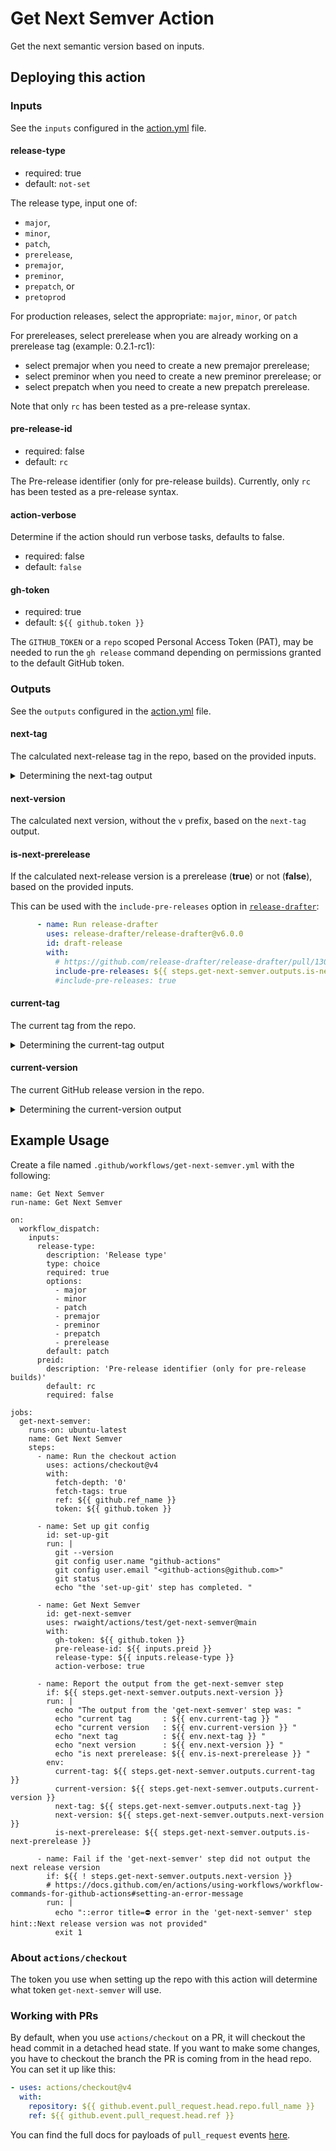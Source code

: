 # Get Next Semver Action

Get the next semantic version based on inputs.

## Deploying this action

### Inputs

See the `inputs` configured in the [action.yml](action.yml) file.

#### release-type

* required: true
* default: `not-set`

The release type, input one of: 
* `major`,
* `minor`,
* `patch`,
* `prerelease`,
* `premajor`,
* `preminor`,
* `prepatch`, or
* `pretoprod`

For production releases, select the appropriate: `major`, `minor`, or `patch`

For prereleases, select prerelease when you are already working on a prerelease tag (example: 0.2.1-rc1):
* select premajor when you need to create a new premajor prerelease; 
* select preminor when you need to create a new preminor prerelease; or 
* select prepatch when you need to create a new prepatch prerelease.
 
Note that only `rc` has been tested as a pre-release syntax.

#### pre-release-id

* required: false
* default: `rc`

The Pre-release identifier (only for pre-release builds). Currently, only `rc` has been tested as a pre-release syntax.

#### action-verbose

Determine if the action should run verbose tasks, defaults to false.
* required: false
* default: `false`

#### gh-token

* required: true
* default: `${{ github.token }}`

The `GITHUB_TOKEN` or a `repo` scoped Personal Access Token (PAT), may be needed to run the `gh release` command depending on permissions granted to the default GitHub token.


### Outputs

See the `outputs` configured in the [action.yml](action.yml) file.

#### next-tag

The calculated next-release tag in the repo, based on the provided inputs.

<details><summary>Determining the next-tag output</summary>

The `next-tag` output is currently determined using:
```bash
# Increment a PRERELEASE '-rc' version:
echo "${current-version}" | awk 'BEGIN{FS=OFS="-rc"} {$2+=1} 1'
# Increment a PATCH version:
echo "${current-version}" | awk 'BEGIN{FS=OFS="."} {$3+=1} 1'
# Increment a MINOR version:
echo "${current-version}" | awk 'BEGIN{FS=OFS="."} {$2+=1;$3=0} 1'
# Increment a MAJOR version:
echo "${current-version}" | awk 'BEGIN{FS=OFS="."} {$1+=1;$2=0;$3=0} 1'
# Create a PREPATCH version:
echo "${current-version}" | awk 'BEGIN{FS=OFS="."} {$3+=1} 1' | awk 'BEGIN{FS=OFS="-rc"} {$2+=1} 1'
# Create a PREMINOR version:
echo "${current-version}" | awk 'BEGIN{FS=OFS="."} {$2+=1;$3=0} 1' | awk 'BEGIN{FS=OFS="-rc"} {$2+=1} 1'
# Create a PREMAJOR version:
echo "${current-version}" | awk 'BEGIN{FS=OFS="."} {$1+=1;$2=0;$3=0} 1' | awk 'BEGIN{FS=OFS="-rc"} {$2+=1} 1'
```

</details>


#### next-version

The calculated next version, without the `v` prefix, based on the `next-tag` output.


#### is-next-prerelease

If the calculated next-release version is a prerelease (**true**) or not (**false**), based on the provided inputs.

This can be used with the `include-pre-releases` option in [`release-drafter`](https://github.com/release-drafter/release-drafter):
```yml
      - name: Run release-drafter
        uses: release-drafter/release-drafter@v6.0.0
        id: draft-release
        with:
          # https://github.com/release-drafter/release-drafter/pull/1302
          include-pre-releases: ${{ steps.get-next-semver.outputs.is-next-prerelease }}
          #include-pre-releases: true
```

#### current-tag

The current tag from the repo. 

<details><summary>Determining the current-tag output</summary>

The `current-tag` output is currently determined using:
```bash
git describe --tags `git rev-list --tags --max-count=1`
```

</details>


#### current-version

The current GitHub release version in the repo. 

<details><summary>Determining the current-version output</summary>

The `current-version` output is currently determined using:
```bash
# for production: major, minor, patch releases
gh release list --exclude-drafts --exclude-pre-releases --limit 1 --json tagName | jq -r ".[].tagName"

# for pre-releases: prerelease, premajor, preminor, prepatch
gh release list --exclude-drafts --limit 1 --json tagName | jq -r ".[].tagName"
```

</details>



## Example Usage

Create a file named `.github/workflows/get-next-semver.yml` with the following:
```
name: Get Next Semver
run-name: Get Next Semver

on:
  workflow_dispatch:
    inputs:
      release-type:
        description: 'Release type'
        type: choice
        required: true
        options:
          - major
          - minor
          - patch
          - premajor
          - preminor
          - prepatch
          - prerelease
        default: patch
      preid:
        description: 'Pre-release identifier (only for pre-release builds)'
        default: rc
        required: false

jobs:
  get-next-semver:
    runs-on: ubuntu-latest
    name: Get Next Semver
    steps:
      - name: Run the checkout action
        uses: actions/checkout@v4
        with:
          fetch-depth: '0'
          fetch-tags: true
          ref: ${{ github.ref_name }}
          token: ${{ github.token }}

      - name: Set up git config
        id: set-up-git
        run: |
          git --version
          git config user.name "github-actions"
          git config user.email "<github-actions@github.com>"
          git status
          echo "the 'set-up-git' step has completed. "

      - name: Get Next Semver
        id: get-next-semver
        uses: rwaight/actions/test/get-next-semver@main
        with:
          gh-token: ${{ github.token }}
          pre-release-id: ${{ inputs.preid }}
          release-type: ${{ inputs.release-type }}
          action-verbose: true

      - name: Report the output from the get-next-semver step
        if: ${{ steps.get-next-semver.outputs.next-version }}
        run: |
          echo "The output from the 'get-next-semver' step was: "
          echo "current tag       : ${{ env.current-tag }} "
          echo "current version   : ${{ env.current-version }} "
          echo "next tag          : ${{ env.next-tag }} "
          echo "next version      : ${{ env.next-version }} "
          echo "is next prerelease: ${{ env.is-next-prerelease }} "
        env:
          current-tag: ${{ steps.get-next-semver.outputs.current-tag }}
          current-version: ${{ steps.get-next-semver.outputs.current-version }}
          next-tag: ${{ steps.get-next-semver.outputs.next-tag }}
          next-version: ${{ steps.get-next-semver.outputs.next-version }}
          is-next-prerelease: ${{ steps.get-next-semver.outputs.is-next-prerelease }}

      - name: Fail if the 'get-next-semver' step did not output the next release version
        if: ${{ ! steps.get-next-semver.outputs.next-version }}
        # https://docs.github.com/en/actions/using-workflows/workflow-commands-for-github-actions#setting-an-error-message
        run: |
          echo "::error title=⛔ error in the 'get-next-semver' step hint::Next release version was not provided"
          exit 1

```

### About `actions/checkout`

The token you use when setting up the repo with this action will determine what token `get-next-semver` will use.  

### Working with PRs

By default, when you use `actions/checkout` on a PR, it will checkout the head commit in a detached head state.
If you want to make some changes, you have to checkout the branch the PR is coming from in the head repo.  
You can set it up like this:

```yaml
- uses: actions/checkout@v4
  with:
    repository: ${{ github.event.pull_request.head.repo.full_name }}
    ref: ${{ github.event.pull_request.head.ref }}
```

You can find the full docs for payloads of `pull_request` events [here](https://docs.github.com/en/developers/webhooks-and-events/webhooks/webhook-events-and-payloads#webhook-payload-example-32).

